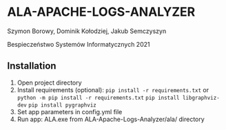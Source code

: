 # ALA-APACHE-LOGS-ANALYZER

Szymon Borowy, Dominik Kołodziej, Jakub Semczyszyn

Bespieczeństwo Systemów Informatycznych
2021

## Installation

1. Open project directory
2. Install requirements (optional):
`pip install -r requirements.txt` or `python -m pip install -r requirements.txt`
`pip install libgraphviz-dev`
`pip install pygraphviz`
3. Set app parameters in config.yml file
4. Run app:
ALA.exe from ALA-Apache-Logs-Analyzer/ala/ directory
